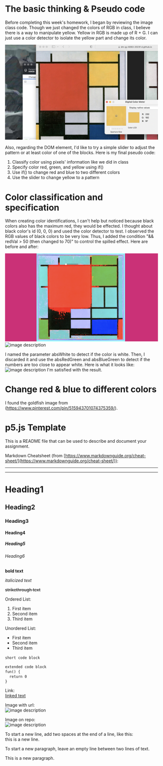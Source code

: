 # The basic thinking & Pseudo code
Before completing this week's homework, I began by reviewing the image class code. Though we just changed the colors of RGB in class, I believe there is a way to manipulate yellow. Yellow in RGB is made up of R + G. I can just use a color detector to isolate the yellow part and change its color.   

![image description](./1.png)

Also, regarding the DOM element, I'd like to try a simple slider to adjust the pattern or at least color of one of the blocks. Here is my final pseudo code:  
1. Classify color using pixels' information like we did in class
2. Specify color red, green, and yellow using if()
3. Use if() to change red and blue to two different colors
4. Use the slider to change yellow to a pattern


# Color classification and specification
When creating color identifications, I can't help but noticed because black colors also has the maximum red, they would be effected. I thought about black color's id (0, 0, 0) and used the color detector to test. I observed the RGB values of black colors to be very low. Thus, I added the condition "&& redVal > 50 (then changed to 70)" to control the spilled effect. Here are before and after: 

![image description](./2.png)
![image description](./3.png)

I named the parameter absWhite to detect if the color is white. Then, I discarded it and use the absRedGreen and absBlueGreen to detect if the numbers are too close to appear white. Here is what it looks like:
![image description](./4.png)
I'm satisfied with the result.  


# Change red & blue to different colors


I found the goldfish image from (https://www.pinterest.com/pin/515943701074375359/). 




# p5.js Template

This is a README file that can be used to describe and document your assignment.

Markdown Cheatsheet (from [https://www.markdownguide.org/cheat-sheet/](https://www.markdownguide.org/cheat-sheet/)):

---
---

# Heading1
## Heading2
### Heading3
#### Heading4
##### Heading5
###### Heading6

**bold text**

*italicized text*

~~strikethrough text~~

Ordered List:
1. First item
2. Second item
3. Third item

Unordered List:
- First item
- Second item
- Third item

`short code block`

```
extended code block
fun() {
  return 0
}
```

Link:  
[linked text](https://www.example.com)


Image with url:  
![image description](https://dm-gy-6063-2023f-d.github.io/assets/homework/02/clark-espaco-modulado-00.jpg)


Image on repo:  
![image description](./file-name.jpg)


To start a new line, add two spaces at the end of a line, like this:  
this is a new line.


To start a new paragraph, leave an empty line between two lines of text.

This is a new paragraph.
